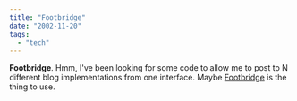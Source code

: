 ```yaml
---
title: "Footbridge"
date: "2002-11-20"
tags: 
  - "tech"
---
```


**Footbridge**. Hmm, I've been looking for some code to allow me to post to N different blog implementations from one interface. Maybe [Footbridge](http://markpasc.org/code/footbridge/) is the thing to use.

